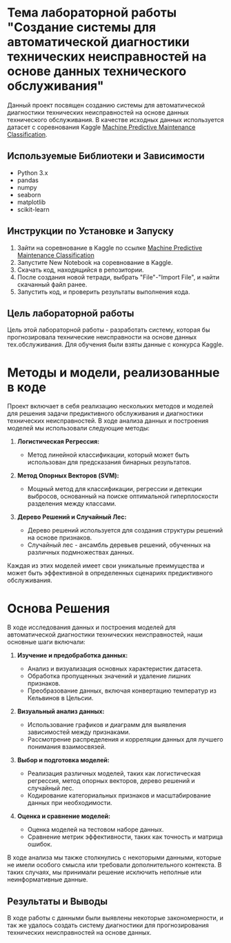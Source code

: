 # Тема лабораторной работы "Создание системы для автоматической диагностики технических неисправностей на основе данных технического обслуживания"

Данный проект посвящен созданию системы для автоматической диагностики технических неисправностей на основе данных технического обслуживания.
В качестве исходных данных используется датасет с соревнования Kaggle [Machine Predictive Maintenance Classification](https://www.kaggle.com/datasets/shivamb/machine-predictive-maintenance-classification). 

## Используемые Библиотеки и Зависимости

- Python 3.x
- pandas
- numpy
- seaborn
- matplotlib
- scikit-learn

## Инструкции по Установке и Запуску

1. Зайти на соревнование в Kaggle по ссылке [Machine Predictive Maintenance Classification](https://www.kaggle.com/datasets/shivamb/machine-predictive-maintenance-classification)
2. Запустите Nеw Notebook на соревнование в Kaggle.
3. Скачать код, находящийся в репозитории.
4. После создания новой тетради, выбрать "File"-"Import File", и найти скачанный файл ранее.
5. Запустить код, и проверить результаты выполнения кода.

## Цель лабораторной работы

Цель этой лабораторной работы - разработать систему, которая бы прогнозировала технические неисправности на основе данных тех.обслуживания.
Для обучения были взяты данные с конкурса Kaggle.


# Методы и модели, реализованные в коде

Проект включает в себя реализацию нескольких методов и моделей для решения задачи предиктивного обслуживания и диагностики технических неисправностей. В ходе анализа данных и построения моделей мы использовали следующие методы:

1. **Логистическая Регрессия:**
   - Метод линейной классификации, который может быть использован для предсказания бинарных результатов.

2. **Метод Опорных Векторов (SVM):**
   - Мощный метод для классификации, регрессии и детекции выбросов, основанный на поиске оптимальной гиперплоскости разделения между классами.

3. **Дерево Решений и Случайный Лес:**
   - Дерево решений используется для создания структуры решений на основе признаков.
   - Случайный лес - ансамбль деревьев решений, обученных на различных подмножествах данных.

Каждая из этих моделей имеет свои уникальные преимущества и может быть эффективной в определенных сценариях предиктивного обслуживания. 

# Основа Решения

В ходе исследования данных и построения моделей для автоматической диагностики технических неисправностей, наши основные шаги включали:

1. **Изучение и предобработка данных:**
   - Анализ и визуализация основных характеристик датасета.
   - Обработка пропущенных значений и удаление лишних признаков.
   - Преобразование данных, включая конвертацию температур из Кельвинов в Цельсии.

2. **Визуальный анализ данных:**
   - Использование графиков и диаграмм для выявления зависимостей между признаками.
   - Рассмотрение распределения и корреляции данных для лучшего понимания взаимосвязей.

3. **Выбор и подготовка моделей:**
   - Реализация различных моделей, таких как логистическая регрессия, метод опорных векторов, дерево решений и случайный лес.
   - Кодирование категориальных признаков и масштабирование данных при необходимости.

4. **Оценка и сравнение моделей:**
   - Оценка моделей на тестовом наборе данных.
   - Сравнение метрик эффективности, таких как точность и матрица ошибок.

В ходе анализа мы также столкнулись с некоторыми данными, которые не имели особого смысла или требовали дополнительного контекста. В таких случаях, мы принимали решение исключить неполные или неинформативные данные.


## Результаты и Выводы

В ходе работы с данными были выявлены некоторые закономерности, и так же удалось создать систему диагностики для прогнозирования технических неисправностей на основе данных.

